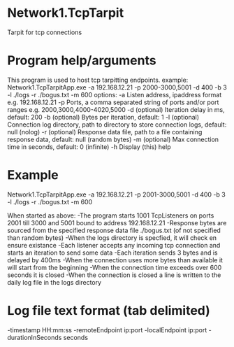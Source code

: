 # Network1.TcpTarpit
Tarpit for tcp connections

# Program help/arguments
This program is used to host tcp tarpitting endpoints.
example: Network1.TcpTarpitApp.exe -a 192.168.12.21 -p 2000-3000,5001 -d 400 -b 3 -l ./logs -r ./bogus.txt -m 600
options: 
	-a Listen address, ipaddress format e.g. 192.168.12.21
	-p Ports, a comma separated string of ports and/or port ranges e.g. 2000,3000,4000-4020,5000
	-d (optional) Iteration delay in ms, default: 200
	-b (optional) Bytes per iteration, default: 1
	-l (optional) Connection log directory, path to directory to store connection logs, default: null (nolog)
	-r (optional) Response data file, path to a file containing response data, default: null (random bytes)
	-m (optional) Max connection time in seconds, default: 0 (infinite)
    -h Display (this) help

# Example
Network1.TcpTarpitApp.exe -a 192.168.12.21 -p 2001-3000,5001 -d 400 -b 3 -l ./logs -r ./bogus.txt -m 600

When started as above:
-The program starts 1001 TcpListeners on ports 2001 till 3000 and 5001 bound to address 192.168.12.21
-Response bytes are sourced from the specified response data file ./bogus.txt (of not specified than random bytes)
-When the logs directory is specfied, it will check en ensure existance
-Each listener accepts any incoming tcp connection and starts an iteration to send some data
-Each iteration sends 3 bytes and is delayed by 400ms
-When the connection uses more bytes than available it will start from the beginning
-When the connection time exceeds over 600 seconds it is closed
-When the connection is closed a line is written to the daily log file in the logs directory

# Log file text format (tab delimited)
-timestamp HH:mm:ss
-remoteEndpoint ip:port
-localEndpoint ip:port
-durationInSeconds seconds
